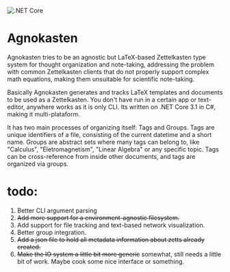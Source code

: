 ![.NET Core](https://github.com/leonheld/Agnokasten/workflows/.NET%20Core/badge.svg)

# Agnokasten
Agnokasten tries to be an agnostic but LaTeX-based Zettelkasten type system for thought organization and note-taking, addressing the problem with common Zettelkasten clients that do not properly support complex math equations, making them unsuitable for scientific note-taking.

Basically Agnokasten generates and tracks LaTeX templates and documents to be used as a Zettelkasten.
You don't have run in a certain app or text-editor, anywhere works as it is only CLI. Its written on .NET Core 3.1 in C#, making it multi-plataform.

It has two main processes of organizing itself: Tags and Groups. Tags are unique identifiers of a file, consisting of the current datetime and a short name. Groups are abstract sets where many tags can belong to, like "Calculus", "Eletromagnetism", "Linear Algebra" or any specific topic. Tags can be cross-reference from inside other documents, and tags are organized via groups.

# todo:

1. Better CLI argument parsing
2. ~~Add more support for a environment-agnostic filesystem.~~
3. Add support for file tracking and text-based network visualization.
4. Better group integration.
5. ~~Add a json file to hold all metadata information about zetts already created.~~
6. ~~Make the IO system a little bit more generic~~ somewhat, still needs a little bit of work. Maybe cook some nice interface or something.
